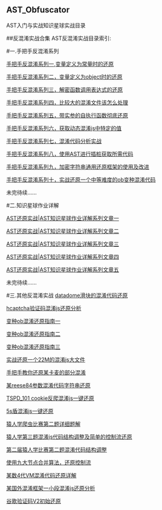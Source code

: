 ## AST_Obfuscator

AST入门与实战知识星球实战目录

##反混淆实战合集 AST反混淆实战目录索引:

#一.手把手反混淆系列

[手把手反混淆系列一,变量定义为常量时的还原](https://t.zsxq.com/10lLbE9lM)

[手把手反混淆系列二，变量定义为object时的还原](https://t.zsxq.com/10zFs3KZm)

[手把手反混淆系列三，解密函数调用表达式的还原](https://t.zsxq.com/1096hvWAC)

[手把手反混淆系列四，比较大的混淆文件该怎么处理](https://t.zsxq.com/10Hcq2PMT)

[手把手反混淆系列五，带实参的自执行函数彻底还原](https://t.zsxq.com/10pCy6Egr)

[手把手反混淆系列六，获取动态混淆js中特定的值](https://t.zsxq.com/107C81F10)

[手把手反混淆系列七，混淆代码分析实战](https://t.zsxq.com/10jePlvpH)

[手把手反混淆系列八，使用AST进行插桩获取所需代码](https://t.zsxq.com/10aIhejQC)

[手把手反混淆系列九，加密字符串通用还原框架的使用及改进](https://t.zsxq.com/10Zs2XGK8)

[手把手反混淆系列十，实战还原一个中等难度的ob变种混淆代码](https://t.zsxq.com/10m1trpX3)


未完待续......

#二.知识星球作业详解

[AST还原实战|AST知识星球作业详解系列文章一](https://t.zsxq.com/16wrjjavu)

[AST还原实战|AST知识星球作业详解系列文章二](https://t.zsxq.com/16ywmtQLV)

[AST还原实战|AST知识星球作业详解系列文章三](https://t.zsxq.com/164kh1cu4)

[AST还原实战|AST知识星球作业详解系列文章四](https://t.zsxq.com/16FnnQoUM)

[AST还原实战|AST知识星球作业详解系列文章五](https://t.zsxq.com/16Db7Ml2u)

未完待续......

#三.其他反混淆实战
[datadome滑块的混淆代码还原](https://t.zsxq.com/16de54zT4)

[hcaptcha验证码混淆js还原分析](https://t.zsxq.com/16zASGhX0)

[变种ob混淆还原指南一](https://t.zsxq.com/16r5ZzxeP)

[变种ob混淆还原指南二](https://t.zsxq.com/16Z3I1wiV)

[变种ob混淆还原指南三](https://t.zsxq.com/16V2Cttpc)

[实战还原一个22M的混淆js大文件](https://t.zsxq.com/16nyLWOGL)

[手把手教你还原某卡麦的部分混淆](https://t.zsxq.com/16aAl5Wks)

[某reese84参数混淆代码字符串还原](https://t.zsxq.com/16dsy8slw)

[TSPD_101 cookie反爬混淆js一键还原](https://t.zsxq.com/16lgBiZtV)

[5s盾混淆js一键还原](https://t.zsxq.com/16mgZ9tI8)

[猿人学爬虫比赛第二题详细题解](https://t.zsxq.com/16q3yUyGl)

[猿人学第三题混淆js代码结构调整及简单的控制流还原](https://t.zsxq.com/16nzRrSzJ)

[第二届猿人学比赛第二题混淆代码结构调整](https://t.zsxq.com/16cZliF9J)

[使用九大节点合并算法，还原控制流](https://t.zsxq.com/16IrYHNFJ)

[某数4代VM混淆代码还原详解](https://t.zsxq.com/16IQwbqvK)

[某国外混淆框架一小段混淆js还原分析](https://t.zsxq.com/16Sv5Igr1)

[谷歌验证码V2初始还原](https://t.zsxq.com/16oC2Lxvm)

